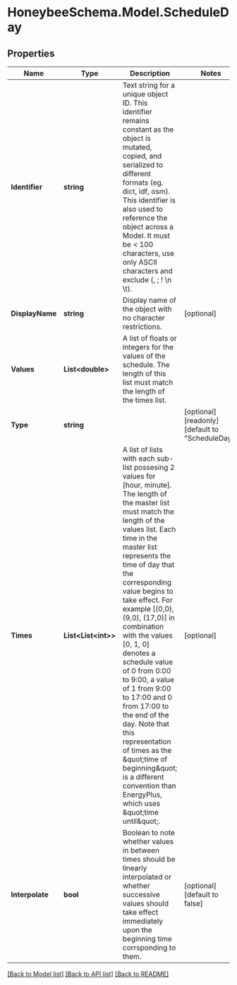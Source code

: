 
# HoneybeeSchema.Model.ScheduleDay

## Properties

Name | Type | Description | Notes
------------ | ------------- | ------------- | -------------
**Identifier** | **string** | Text string for a unique object ID. This identifier remains constant as the object is mutated, copied, and serialized to different formats (eg. dict, idf, osm). This identifier is also used to reference the object across a Model. It must be &lt; 100 characters, use only ASCII characters and exclude (, ; ! \\n \\t). | 
**DisplayName** | **string** | Display name of the object with no character restrictions. | [optional] 
**Values** | **List&lt;double&gt;** | A list of floats or integers for the values of the schedule. The length of this list must match the length of the times list. | 
**Type** | **string** |  | [optional] [readonly] [default to "ScheduleDay"]
**Times** | **List&lt;List&lt;int&gt;&gt;** | A list of lists with each sub-list possesing 2 values for [hour, minute]. The length of the master list must match the length of the values list. Each time in the master list represents the time of day that the corresponding value begins to take effect. For example [(0,0), (9,0), (17,0)] in combination with the values [0, 1, 0] denotes a schedule value of 0 from 0:00 to 9:00, a value of 1 from 9:00 to 17:00 and 0 from 17:00 to the end of the day. Note that this representation of times as the \&quot;time of beginning\&quot; is a different convention than EnergyPlus, which uses \&quot;time until\&quot;. | [optional] 
**Interpolate** | **bool** | Boolean to note whether values in between times should be linearly interpolated or whether successive values should take effect immediately upon the beginning time corrsponding to them. | [optional] [default to false]

[[Back to Model list]](../README.md#documentation-for-models)
[[Back to API list]](../README.md#documentation-for-api-endpoints)
[[Back to README]](../README.md)

